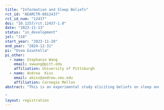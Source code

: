 ```yaml
---
title: "Information and Sleep Beliefs"
rct_id: "AEARCTR-0012437"
rct_id_num: "12437"
doi: "10.1257/rct.12437-1.0"
date: "2023-11-13"
status: "in_development"
jel: "J10"
start_year: "2023-11-20"
end_year: "2024-12-31"
pi: "Osea Giuntella"
pi_other:
  - name: Stephanie Wang
    email: swwang@pitt.edu
    affiliation: University of Pittsburgh
  - name: Andrea  Kiss
    email: akiss@andrew.cmu.edu
    affiliation: Carnegie Mellon
abstract: "This is an experimental study eliciting beliefs on sleep and bedtime behavior. The study will investigate how randomized information on sleep distribution in a population may affect individuals beliefs about sleep duration and bedtime. The subjects will be divided in three main groups: a control group that will not receive any information, and two groups which will receive different information on sleep duration and bedtime in a reference population. Subjects will be guessing summary statistics of other participants' answers and they will receive bonus amounts based on the accuracy of these guesses.
"
layout: registration
---
```


